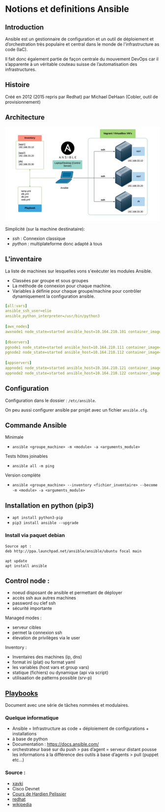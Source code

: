 # Notions et definitions Ansible

## Introduction

Ansible est un gestionnaire de configuration et un outil de déploiement et d’orchestration très populaire et central dans le monde de l'infrastructure as code (IaC).

Il fait donc également partie de façon centrale du mouvement DevOps car il s’apparente à un véritable couteau suisse de l’automatisation des infrastructures.


## Histoire

 Créé en 2012 (2015 repris par Redhat) par Michael DeHaan (Cobler, outil de provisionnement)

## Architecture

![architectureAnsible](images/ansible_overview.jpg)

Simplicité (sur la machine destinataire):

- *ssh* : Connexion classique
- *python* : multiplateforme donc adapté à tous 

## L'inventaire

La liste de machines sur lesquelles vons s'exécuter les modules Ansible.

- Classées par groupe et sous groupes
- La méthode de connexion pour chaque machine.
- Variables à définie pour chaque groupe/machine pour contrôler dynamiquement la configuration ansible.

```yaml
[all:vars]
ansible_ssh_user=elie
ansible_python_interpreter=/usr/bin/python3

[awx_nodes]
awxnode1 node_state=started ansible_host=10.164.210.101 container_image=centos_ansible_20190901

[dbservers]
pgnode1 node_state=started ansible_host=10.164.210.111 container_image=centos_ansible_20190901
pgnode2 node_state=started ansible_host=10.164.210.112 container_image=centos_ansible_20190901

[appservers]
appnode1 node_state=started ansible_host=10.164.210.121 container_image=centos_ansible_20190901
appnode2 node_state=started ansible_host=10.164.210.122 container_image=centos_ansible_20190901
```

## Configuration

Configuration dans le dossier : `/etc/ansible`.

On peu aussi configurer ansible par projet avec un fichier `ansible.cfg`.
 
 ## Commande Ansible

Minimale

 - `ansible <groupe_machine> -m <module> -a <arguments_module>`

Tests hôtes joinables

- `ansible all -m ping`

Version complète

- `ansible <groupe_machine> --inventory <fichier_inventaire> --become -m <module> -a <arguments_module>`

## Installation en python (pip3)


- `apt install python3-pip`
- `pip3 install ansible --upgrade`

### Install via paquet debian 

```
Source apt :
deb http://ppa.launchpad.net/ansible/ansible/ubuntu focal main

apt update
apt install ansible
```


## Control node :

-  noeud disposant de ansible et permettant de déployer
-  accès ssh aux autres machines
-  password ou clef ssh
-  sécurité importante

Managed modes :

- serveur cibles
- permet la connexion ssh
- élevation de privilèges via le user
  
Inventory :

- Inventaires des machines (ip, dns)
- format ini (plat) ou format yaml
- les variables (host vars et group vars)
- statique (fichiers) ou dynamique (api via script)
- utilisaation de patterns possible (srv-p)


## [Playbooks](playbooks.md)
 
Document avec une série de tâches nommées et modulaires.


### Quelque informatique

- Ansible = Infrastructure as code + déploiement de configurations + installations
- à base de python
- Documentation : https://docs.ansible.com/
- orchestrateur basé sur du push > pas d’agent = serveur distant pousse les informations à la différence des outils à base d’agents > pull (puppet etc…)



### Source :

- [xavki](https://www.youtube.com/watch?v=tirjpYSMkkM&list=PLn6POgpklwWoCpLKOSw3mXCqbRocnhrh-&index=4)
- Cisco Devnet
- [Cours de Hardien Pelissier](https://cours.hadrienpelissier.fr/01-ansible/cours1/)
- [redhat](https://www.redhat.com/fr/topics/automation/learning-ansible-tutorial)
- [wikipedia](https://fr.wikipedia.org/wiki/Provisionnement)
